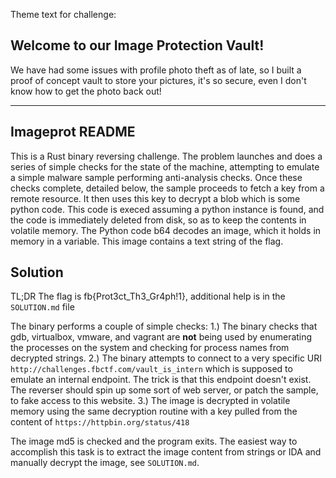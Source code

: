 
Theme text for challenge:

## Welcome to our Image Protection Vault!

We have had some issues with profile photo theft as of late, so I built a proof of concept vault to store your pictures, it's so secure, even I don't know how to get the photo back out!

-----

## Imageprot README

This is a Rust binary reversing challenge. The problem launches and does a series of simple checks for the state of the machine, attempting to emulate a simple malware sample performing anti-analysis checks. Once these checks complete, detailed below, the sample proceeds to fetch a key from a remote resource. It then uses this key to decrypt a blob which is some python code. This code is execed assuming a python instance is found, and the code is immediately deleted from disk, so as to keep the contents in volatile memory. The Python code b64 decodes an image, which it holds in memory in a variable. This image contains a text string of the flag.

## Solution

TL;DR The flag is fb{Prot3ct_Th3_Gr4ph!1}, additional help is in the `SOLUTION.md` file

The binary performs a couple of simple checks:
1.) The binary checks that gdb, virtualbox, vmware, and vagrant are **not** being used by enumerating the processes on the system and checking for process names from decrypted strings.
2.) The binary attempts to connect to a very specific URI `http://challenges.fbctf.com/vault_is_intern` which is supposed to emulate an internal endpoint. The trick is that this endpoint doesn't exist. The reverser should spin up some sort of web server, or patch the sample, to fake access to this website.
3.) The image is decrypted in volatile memory using the same decryption routine with a key pulled from the content of `https://httpbin.org/status/418`

The image md5 is checked and the program exits. The easiest way to accomplish this task is to extract the image content from strings or IDA and manually decrypt the image, see `SOLUTION.md`.
